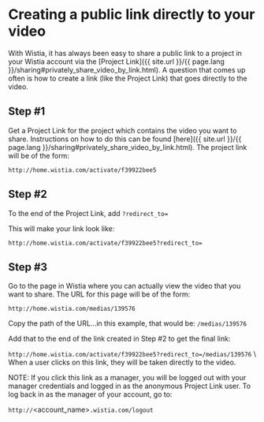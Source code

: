 # Creating a public link directly to your video

With Wistia, it has always been easy to share a public link to a project in your Wistia account via the [Project Link]({{ site.url }}/{{ page.lang }}/sharing#privately_share_video_by_link.html).  A question that comes up often is how to create a link (like the Project Link) that goes directly to the video.  

## Step #1

Get a Project Link for the project which contains the video you want to share.  Instructions on how to do this can be found [here]({{ site.url }}/{{ page.lang }}/sharing#privately_share_video_by_link.html).  The project link will be of the form:

`http://home.wistia.com/activate/f39922bee5`

## Step #2

To the end of the Project Link, add `?redirect_to=`

This will make your link look like:

`http://home.wistia.com/activate/f39922bee5?redirect_to=`

## Step #3

Go to the page in Wistia where you can actually view the video that you want to share.  The URL for this page will be of the form:

`http://home.wistia.com/medias/139576`

Copy the path of the URL...in this example, that would be: `/medias/139576`

Add that to the end of the link created in Step #2 to get the final link:

`http://home.wistia.com/activate/f39922bee5?redirect_to=/medias/139576`
\\
When a user clicks on this link, they will be taken directly to the video.

NOTE: If you click this link as a manager, you will be logged out with your manager credentials and logged in as the anonymous Project Link user.  To log back in as the manager of your account, go to: 

`http://`<account_name>`.wistia.com/logout`

